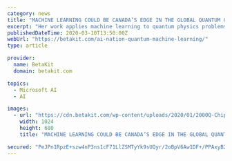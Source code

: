 ```yaml
---
category: news
title: "MACHINE LEARNING COULD BE CANADA’S EDGE IN THE GLOBAL QUANTUM COMPUTING ARMS RACE"
excerpt: "Her work applies machine learning to quantum physics problems ... Recently, 1QBit was listed as Microsoft’s only software partner on Azure Quantum, which aims to bring its cloud computing software to quantum computers and make them mainstream. “It’s about getting the whole ecosystem up and standing and feeding into each other ..."
publishedDateTime: 2020-03-10T13:50:00Z
webUrl: "https://betakit.com/ai-nation-quantum-machine-learning/"
type: article

provider:
  name: BetaKit
  domain: betakit.com

topics:
  - Microsoft AI
  - AI

images:
  - url: "https://cdn.betakit.com/wp-content/uploads/2020/01/2000Q-Chip_feature-1024x680.jpg"
    width: 1024
    height: 680
    title: "MACHINE LEARNING COULD BE CANADA’S EDGE IN THE GLOBAL QUANTUM COMPUTING ARMS RACE"

secured: "PeJPn1RpzE+szw4nP3ns1cF71LlZSMTyYk9sUQyr/2oBpV6Aw1DF+/PPAxyB2Dc13lAv2Wab4BRSzmHZm1FoAcNgpjg8PZjHyxMbGjlimF3tTzGMCXf+AoBUjb2gToNhhu9uAKwXlGusXmkRlTGAQTR1Xa8bB+IZ5RlkqgdLZ1Vom3S5W5qwOI2rWQzMfuw2PMSNAcMhP1Xsqg9yLjvKBLwkHVVV6g7QaGjscriKlrBPvb0v+nE/cff2s6KBA8XXC393H0g9oi71hdFV9wqQI8CZwjLPGqAj3d8RsAPXNUDWez7cf13DqBx3a5Kq+CQR;CzJ/0ab0hlDGf2QKKZKhKA=="
---
```



